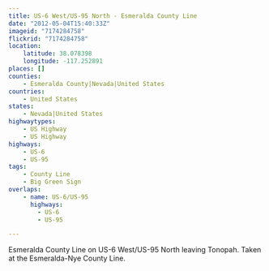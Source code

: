 ```yaml
---
title: US-6 West/US-95 North - Esmeralda County Line
date: "2012-05-04T15:40:33Z"
imageid: "7174284758"
flickrid: "7174284758"
location:
    latitude: 38.078398
    longitude: -117.252891
places: []
counties:
    - Esmeralda County|Nevada|United States
countries:
    - United States
states:
    - Nevada|United States
highwaytypes:
    - US Highway
    - US Highway
highways:
    - US-6
    - US-95
tags:
    - County Line
    - Big Green Sign
overlaps:
    - name: US-6/US-95
      highways:
        - US-6
        - US-95

---
```

Esmeralda County Line on US-6 West/US-95 North leaving Tonopah.  Taken at the Esmeralda-Nye County Line.